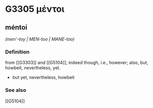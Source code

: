 # G3305 μέντοι

## méntoi

_(men'-toy | MEN-too | MANE-too)_

### Definition

from [[G3303]] and [[G5104]]; indeed though, i.e., however; also, but, howbeit, nevertheless, yet.

- but yet, nevertheless, howbeit

### See also

[[G5104]]

